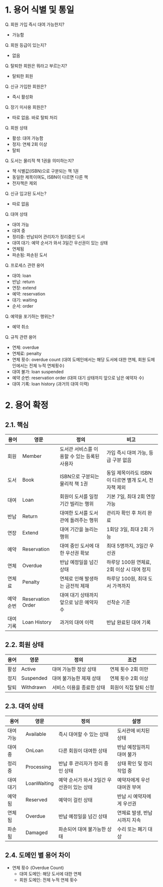 # 1. 용어 식별 및 통일
Q. 회원 가입 즉시 대여 가능한지?
- 가능함

Q. 회원 등급이 있는지?
- 없음

Q. 탈퇴한 회원은 뭐라고 부르는지?
- 탈퇴한 회원

Q. 신규 가입한 회원은?
- 즉시 활성화

Q. 장기 미사용 회원은?
- 따로 없음. 바로 탈퇴 처리

Q. 회원 상태
- 활성: 대여 가능함
- 정지: 연체 2회 이상
- 탈퇴

Q. 도서는 물리적 책 1권을 의미하는지?
- 책 식별값(ISBN)으로 구분되는 책 1권
- 동일한 제목이여도, ISBN이 다르면 다른 책
- 전자책은 제외

Q. 신규 입고된 도서는?
- 따로 없음

Q. 대여 상태
- 대여 가능
- 대여 중
- 정리중: 반납되어 관리자가 정리중인 도서
- 대여 대기: 예약 순서가 와서 3일간 우선권이 있는 상태
- 연체됨
- 파손됨: 파손된 도서


Q. 프로세스 관련 용어
- 대여: loan
- 반납: return
- 연장: extend
- 예약: reservation
- 대기: waiting
- 순서: order

Q. 예약을 포기하는 행위는?
- 예약 취소

Q. 규칙 관련 용어
- 연체: overdue
- 연체료: penalty
- 연체 횟수: overdue count (대여 도메인에서는 해당 도서에 대한 연체, 회원 도메인에서는 전체 누적 연체횟수)
- 대여 불가: loan suspended
- 예약 순번: reservation order (대여 대기 상태까지 앞으로 남은 예약자 수)
- 대여 기록: loan history (과거의 대여 이력)


# 2. 용어 확정
## 2.1. 핵심
| 용어 | 영문 | 정의 | 비고 |
|------|------|------|------|
| 회원 | Member | 도서관 서비스를 이용할 수 있는 등록된 사용자 | 가입 즉시 대여 가능, 등급 구분 없음 |
| 도서 | Book | ISBN으로 구분되는 물리적 책 1권 | 동일 제목이라도 ISBN이 다르면 별개 도서, 전자책 제외 |
| 대여 | Loan | 회원이 도서를 일정 기간 빌리는 행위 | 기본 7일, 최대 2회 연장 가능 |
| 반납 | Return | 대여한 도서를 도서관에 돌려주는 행위 | 관리자 확인 후 처리 완료 |
| 연장 | Extend | 대여 기간을 늘리는 행위 | 1회당 3일, 최대 2회 가능 |
| 예약 | Reservation | 대여 중인 도서에 대한 우선권 확보 | 최대 5명까지, 3일간 우선권 |
| 연체 | Overdue | 반납 예정일을 넘긴 상태 | 하루당 100원 연체료, 2회 이상 시 대여 정지 |
| 연체료 | Penalty | 연체로 인해 발생하는 금전적 제재 | 하루당 100원, 최대 도서 가격까지 |
| 예약 순번 | Reservation Order | 대여 대기 상태까지 앞으로 남은 예약자 수 | 선착순 기준 |
| 대여 기록 | Loan History | 과거의 대여 이력 | 반납 완료된 대여 기록 |

## 2.2. 회원 상태
| 용어 | 영문 | 정의 | 조건 |
|------|------|------|------|
| 활성 | Active | 대여 가능한 정상 상태 | 연체 횟수 2회 미만 |
| 정지 | Suspended | 대여 불가능한 제재 상태 | 연체 횟수 2회 이상 |
| 탈퇴 | Withdrawn | 서비스 이용을 종료한 상태 | 회원이 직접 탈퇴 신청 |

## 2.3. 대여 상태
| 용어 | 영문 | 정의 | 설명 |
|------|------|------|------|
| 대여 가능 | Available | 즉시 대여할 수 있는 상태 | 도서관에 비치된 상태 |
| 대여 중 | OnLoan | 다른 회원이 대여한 상태 | 반납 예정일까지 대여 불가 |
| 정리중 | Processing | 반납 후 관리자가 정리 중인 상태 | 상태 확인 및 정리 작업 중 |
| 대여 대기 | LoanWaiting | 예약 순서가 와서 3일간 우선권이 있는 상태 | 예약자에게 우선 대여권 부여 |
| 예약됨 | Reserved | 예약이 걸린 상태 | 반납 시 예약자에게 우선권 |
| 연체됨 | Overdue | 반납 예정일을 넘긴 상태 | 연체료 발생, 반납 시까지 지속 |
| 파손됨 | Damaged | 파손되어 대여 불가능한 상태 | 수리 또는 폐기 대상 |

## 2.4. 도메인 별 용어 차이
- 연체 횟수 (Overdue Count)
    - 대여 도메인: 해당 도서에 대한 연체
    - 회원 도메인: 전체 누적 연체 횟수